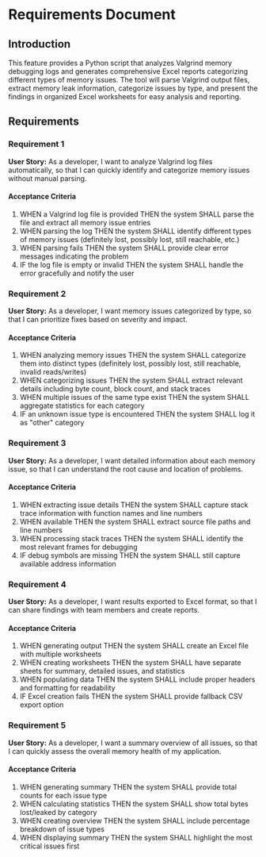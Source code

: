 # Requirements Document

## Introduction

This feature provides a Python script that analyzes Valgrind memory debugging logs and generates comprehensive Excel reports categorizing different types of memory issues. The tool will parse Valgrind output files, extract memory leak information, categorize issues by type, and present the findings in organized Excel worksheets for easy analysis and reporting.

## Requirements

### Requirement 1

**User Story:** As a developer, I want to analyze Valgrind log files automatically, so that I can quickly identify and categorize memory issues without manual parsing.

#### Acceptance Criteria

1. WHEN a Valgrind log file is provided THEN the system SHALL parse the file and extract all memory issue entries
2. WHEN parsing the log THEN the system SHALL identify different types of memory issues (definitely lost, possibly lost, still reachable, etc.)
3. WHEN parsing fails THEN the system SHALL provide clear error messages indicating the problem
4. IF the log file is empty or invalid THEN the system SHALL handle the error gracefully and notify the user

### Requirement 2

**User Story:** As a developer, I want memory issues categorized by type, so that I can prioritize fixes based on severity and impact.

#### Acceptance Criteria

1. WHEN analyzing memory issues THEN the system SHALL categorize them into distinct types (definitely lost, possibly lost, still reachable, invalid reads/writes)
2. WHEN categorizing issues THEN the system SHALL extract relevant details including byte count, block count, and stack traces
3. WHEN multiple issues of the same type exist THEN the system SHALL aggregate statistics for each category
4. IF an unknown issue type is encountered THEN the system SHALL log it as "other" category

### Requirement 3

**User Story:** As a developer, I want detailed information about each memory issue, so that I can understand the root cause and location of problems.

#### Acceptance Criteria

1. WHEN extracting issue details THEN the system SHALL capture stack trace information with function names and line numbers
2. WHEN available THEN the system SHALL extract source file paths and line numbers
3. WHEN processing stack traces THEN the system SHALL identify the most relevant frames for debugging
4. IF debug symbols are missing THEN the system SHALL still capture available address information

### Requirement 4

**User Story:** As a developer, I want results exported to Excel format, so that I can share findings with team members and create reports.

#### Acceptance Criteria

1. WHEN generating output THEN the system SHALL create an Excel file with multiple worksheets
2. WHEN creating worksheets THEN the system SHALL have separate sheets for summary, detailed issues, and statistics
3. WHEN populating data THEN the system SHALL include proper headers and formatting for readability
4. IF Excel creation fails THEN the system SHALL provide fallback CSV export option

### Requirement 5

**User Story:** As a developer, I want a summary overview of all issues, so that I can quickly assess the overall memory health of my application.

#### Acceptance Criteria

1. WHEN generating summary THEN the system SHALL provide total counts for each issue type
2. WHEN calculating statistics THEN the system SHALL show total bytes lost/leaked by category
3. WHEN creating overview THEN the system SHALL include percentage breakdown of issue types
4. WHEN displaying summary THEN the system SHALL highlight the most critical issues first